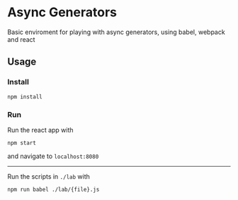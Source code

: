 # Async Generators

Basic enviroment for playing with async generators, using babel, webpack and react

## Usage

### Install

`npm install`

### Run

Run the react app with 

`npm start` 

and navigate to `localhost:8080`

---

Run the scripts in `./lab` with 

`npm run babel ./lab/{file}.js`
